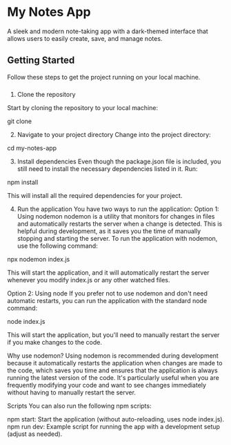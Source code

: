 # My Notes App

A sleek and modern note-taking app with a dark-themed interface that allows users to easily create, save, and manage notes.

## Getting Started

Follow these steps to get the project running on your local machine.

### 
1. Clone the repository

Start by cloning the repository to your local machine:

git clone <repository-url>

2. Navigate to your project directory
Change into the project directory:

cd my-notes-app

3. Install dependencies
Even though the package.json file is included, you still need to install the necessary dependencies listed in it. Run:

npm install

This will install all the required dependencies for your project.

4. Run the application
   You have two ways to run the application:
Option 1: Using nodemon
nodemon is a utility that monitors for changes in files and automatically restarts the server when a change is detected. This is helpful during development, as it saves you the time of manually stopping and starting the server.
To run the application with nodemon, use the following command:

npx nodemon index.js

This will start the application, and it will automatically restart the server whenever you modify index.js or any other watched files.

Option 2: Using node
If you prefer not to use nodemon and don't need automatic restarts, you can run the application with the standard node command:

node index.js

This will start the application, but you'll need to manually restart the server if you make changes to the code.

Why use nodemon?
Using nodemon is recommended during development because it automatically restarts the application when changes are made to the code, which saves you time and ensures that the application is always running the latest version of the code. It's particularly useful when you are frequently modifying your code and want to see changes immediately without having to manually restart the server.

Scripts
You can also run the following npm scripts:

npm start: Start the application (without auto-reloading, uses node index.js).
npm run dev: Example script for running the app with a development setup (adjust as needed).
